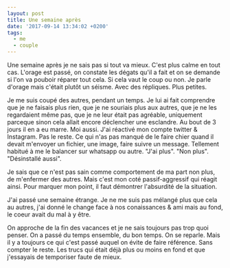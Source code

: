 ```yaml
---
layout: post
title: Une semaine après
date: '2017-09-14 13:34:02 +0200'
tags:
  - me
  - couple
---
```


Une semaine après je ne sais pas si tout va mieux. C'est plus calme en tout cas. L'orage est passé, on constate les dégats qu'il a fait et on se demande si l'on va pouboir réparer tout cela. Si cela vaut le coup ou non. Je parle d'orage mais c'était plutôt un séisme. Avec des répliques. Plus petites.

Je me suis coupé des autres, pendant un temps. Je lui ai fait comprendre que je ne faisais plus rien, que je ne souriais plus aux autres, que je ne les regardaient même pas, que je ne leur était pas agréable, uniquement parceque sinon cela allait encore déclencher une esclandre. Au bout de 3 jours il en a eu marre. Moi aussi. J'ai réactivé mon compte twitter & Instagram. Pas le reste. Ce qui n'as pas manqué de le faire chier quand il devait m'envoyer un fichier, une image, faire suivre un message. Tellement habitué à me le balancer sur whatsapp ou autre. "J'ai plus". "Non plus". "Désinstallé aussi".

Je sais que ce n'est pas sain comme comportement de ma part non plus, de m'enfermer des autres. Mais c'est mon coté passif-aggressif qui réagit ainsi. Pour marquer mon point, il faut démontrer l'absurdité de la situation.

J'ai passé une semaine étrange. Je ne me suis pas mélangé plus que cela au autres, j'ai donné le change face à nos conaissances & ami mais au fond, le coeur avait du mal à y être.

On approche de la fin des vacances et je ne sais toujours pas trop quoi penser. On a passé du temps ensemble, du bon temps. On se reparle. Mais il y a toujours ce qui c'est passé auquel on évite de faire référence. Sans compter le reste. Les trucs qui était déjà plus ou moins en fond et que j'essayais de temporiser faute de mieux.
